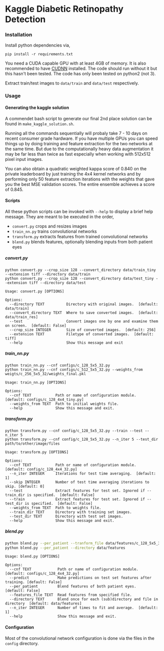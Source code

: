 # Kaggle Diabetic Retinopathy Detection

### Installation
Install python dependencies via,
```
pip install -r requirements.txt
```
You need a CUDA capable GPU with at least 4GB of memory.  It is also recommended 
to have [CUDNN](https://developer.nvidia.com/cudnn) installed. The code should 
run without it but this hasn't been tested. The code has only been tested on 
python2 (not 3).

Extract train/test images to `data/train` and `data/test` respectively.

### Usage
#### Generating the kaggle solution
A commendet bash script to generate our final 2nd place solution can be found 
in `make_kaggle_solution.sh`.

Running all the commands sequentially will probaly take 7 - 10 days on recent
consumer grade hardware. If you have multiple GPUs you can speed things up
by doing training and feature extraction for the two networks at the same time. 
But due to the computationally heavy data augmentation it may be far less than
twice as fast especially when working with 512x512 pixel input images.

You can also obtain a quadratic weighted kappa score of 0.840 on the private
leaderboard by just training the 4x4 kernel networks and by performing only 50 
feature extraction iterations with the weights that gave you the best MSE 
validation scores. The entire ensemble achieves a score of 0.845.

#### Scripts
All these python scripts can be invoked with `--help` to display a brief help
message. They are meant to be executed in the order,

- `convert.py` crops and resizes images
- `train_nn.py` trains convolutional networks
- `transform.py` extracts features from trained convolutional networks
- `blend.py` blends features, optionally blending inputs from both patient eyes

##### convert.py
```
python convert.py --crop_size 128 --convert_directory data/train_tiny --extension tiff --directory data/train
python convert.py --crop_size 128 --convert_directory data/test_tiny --extension tiff --directory data/test
```
```
Usage: convert.py [OPTIONS]

Options:
  --directory TEXT          Directory with original images.  [default: data/train]
  --convert_directory TEXT  Where to save converted images.  [default: data/train_res]
  --test                    Convert images one by one and examine them on screen.  [default: False]
  --crop_size INTEGER       Size of converted images.  [default: 256]
  --extension TEXT          Filetype of converted images.  [default: tiff]
  --help                    Show this message and exit
```
##### train_nn.py
```
python train_nn.py --cnf configs/c_128_5x5_32.py
python train_nn.py --cnf configs/c_512_5x5_32.py --weights_from weigts/c_256_5x5_32/weights_final.pkl
```
```
Usage: train_nn.py [OPTIONS]

Options:
  --cnf TEXT           Path or name of configuration module.  [default: configs/c_128_4x4_tiny.py]
  --weights_from TEXT  Path to initial weights file.
  --help               Show this message and exit.
```

##### transform.py
```
python transform.py --cnf config/c_128_5x5_32.py --train --test --n_iter 5
python transform.py --cnf config/c_128_5x5_32.py --n_iter 5 --test_dir path/to/other/image/files
```
```
Usage: transform.py [OPTIONS]

Options:
  --cnf TEXT           Path or name of configuration module.  [default: config/c_128_4x4_32.py]
  --n_iter INTEGER     Iterations for test time averaging.  [default: 1]
  --skip INTEGER       Number of test time averaging iterations to skip. [default: 0]
  --test               Extract features for test set. Ignored if --train_dir is specified.  [default: False]
  --train              Extract features for test set. Ignored if --test_dir is specified.  [default: False]
  --weights_from TEXT  Path to weights file.
  --train_dir TEXT     Directory with training set images.
  --test_dir TEXT      Directory with test set images.
  --help               Show this message and exit.
```
##### blend.py
```bash
python blend.py --per_patient --tranform_file data/features/c_128_5x5_32_train_mean_iter_5_skip_0.npy
python blend.py --per_patient --directory data/features

```
```
Usage: blend.py [OPTIONS]

Options:
  --cnf TEXT            Path or name of configuration module.  [default: configs/c_128_4x4_32.py]
  --predict             Make predictions on test set features after training. [default: False]
  --per_patient         Blend features of both patient eyes.  [default: False]
  --features_file TEXT  Read features from specified file.
  --directory TEXT      Blend once for each (sub)directory and file in directory  [default: data/features]
  --n_iter INTEGER      Number of times to fit and average.  [default: 1]
  --help                Show this message and exit.
```

#### Configuration
Most of the convolutional network configuration is done via the files in the 
`config` directory.

